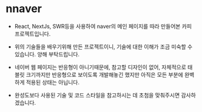 # nnaver

* React, NextJs, SWR등을 사용하여 naver의 메인 페이지를 따라 만들어본 카피 프로젝트입니다.

* 위의 기술들을 배우기위해 만든 프로젝트이니, 기술에 대한 이해가 조금 미숙할 수 있습니다. 양해 부탁드립니다.

* 네이버 웹 페이지는 반응형이 아니기때문에, 참고할 디자인이 없어, 자체적으로 태블릿 크기까지만 반응형으로 보이도록 개발해놓긴 했지만 아직은 모든 부분에 완벽하게 적용된 상태는 아닙니다.

* 완성도보다 사용된 기술 및 코드 스타일을 참고하시는 데 초첨을 맞춰주시면 감사하겠습니다.

